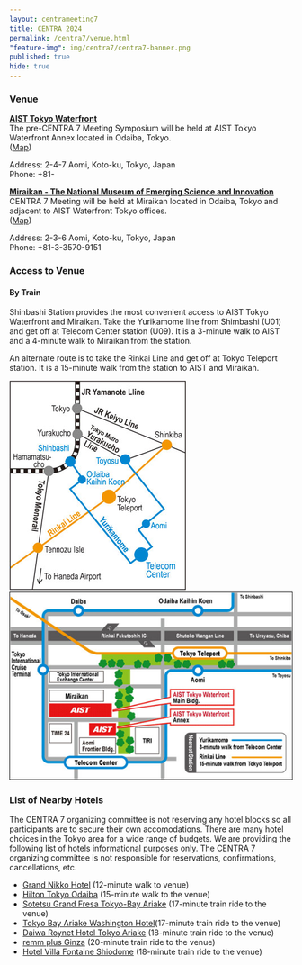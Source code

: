 ```yaml
---
layout: centrameeting7
title: CENTRA 2024
permalink: /centra7/venue.html
"feature-img": img/centra7/centra7-banner.png
published: true
hide: true
---
```


### Venue
[**AIST Tokyo Waterfront**](https://www.aist.go.jp/waterfront/index_en.html)  
The pre-CENTRA 7 Meeting Symposium will be held at AIST Tokyo Waterfront Annex located in Odaiba, Tokyo.  
([Map](https://www.google.com/maps/place/AIST+Tokyo+Waterfront+Annex/@35.6183733,139.7773874,19z/data=!3m1!4b1!4m6!3m5!1s0x60188930dbbb8da5:0x3de698ec244385c8!8m2!3d35.6183733!4d139.7780325!16s%2Fg%2F11fd4q5d4q?authuser=0&entry=ttu))

Address: 2-4-7 Aomi, Koto-ku, Tokyo, Japan  
Phone: +81-

[**Miraikan - The National Museum of Emerging Science and Innovation**](https://www.miraikan.jst.go.jp/en/)  
CENTRA 7 Meeting will be held at Miraikan located in Odaiba, Tokyo and adjacent to AIST Waterfront Tokyo offices.  
([Map](https://www.google.com/maps/place/The+National+Museum+of+Emerging+Science+and+Innovation/@35.6187864,139.7746668,17z/data=!3m1!5s0x601889fe8b178f81:0xf235a0f8ea536912!4m6!3m5!1s0x601889fef478fdcf:0xf6b165739f8c89a0!8m2!3d35.6193359!4d139.7763995!16s%2Fm%2F02plzvg?authuser=0&entry=ttu))

Address: 2-3-6 Aomi, Koto-ku, Tokyo, Japan  
Phone: +81-3-3570-9151

### Access to Venue  
 
#### By Train
Shinbashi Station provides the most convenient access to AIST Tokyo Waterfront and Miraikan. Take the Yurikamome line from Shimbashi (U01) and get off at Telecom Center station (U09). It is a 3-minute walk to AIST and a 4-minute walk to Miraikan from the station.

An alternate route is to take the Rinkai Line and get off at Tokyo Teleport station. It is a 15-minute walk from the station to AIST and Miraikan.  
  
<img src="/img/centra7/waterfront_train_map.jpg" alt="CENTRA7 train access" style="margin-right: auto;margin-left: auto;" class="img-responsive">  
<img src="/img/centra7/waterfront_area_map.jpg" alt="CENTRA7 area access" style="margin-right: auto;margin-left: auto;" class="img-responsive">  


### List of Nearby Hotels  
The CENTRA 7 organizing committee is not reserving any hotel blocks so all participants are to secure their own accomodations. There are many hotel choices in the Tokyo area for a wide range of budgets. We are providing the following list of hotels informational purposes only. The CENTRA 7 organizing committee is not responsible for reservations, confirmations, cancellations, etc.  

* [Grand Nikko Hotel](https://www.tokyo.grandnikko.com/) (12-minute walk to venue)
* [Hilton Tokyo Odaiba](http://www.hilton.com) (15-minute walk to the venue)  
* [Sotetsu Grand Fresa Tokyo-Bay Ariake](https://sotetsu-hotels.com/en/grand-fresa/ariake/) (17-minute train ride to the venue)  
* [Tokyo Bay Ariake Washington Hotel](https://tokyobay.washington-hotels.jp/)(17-minute train ride to the venue)  
* [Daiwa Roynet Hotel Tokyo Ariake](https://www.daiwaroynet.jp/en/ariake/) (18-minute train ride to the venue)
* [remm plus Ginza](https://www.hankyu-hotel.com/en/hotel/remm/ginza) (20-minute train ride to the venue)  
* [Hotel Villa Fontaine Shiodome](https://www.hvf.jp/eng/shiodome/) (18-minute train ride to the venue)  


<!---
## Venue & Lodging

**Accommodations**

Indiana University has secured a phenomenal room rate at one of the most elite hotels in Indianapolis. Rooms are $199 per night + tax and are only available at that rate by reserving through the [JW Marriott link here](https://book.passkey.com/event/50581226/owner/1463968/home).

- The JW Marriott is a short walk to all CENTRA 6 venues as well as downtown Indianapolis entertainment and nightlife.
- If you need a night outside of the room block, contact us so we can have the hotel add it for you. The JW Mariott will extend the meeting rate to three days before or three days after CENTRA 6.
- Free wifi is included.
- Self-park: $52/night or Valet: $57/night (subject to change).
- Register before AUGUST 23, 2023 to receive the special CENTRA 6 room rate.
- To cancel or make changes to your hotel reservation return to the same. JW Marriott link above.

- If you live locally and are driving daily to the meetings, contact us regarding a parking pass to park near the meeting venue.

**About Indianapolis, Indiana, the host city, state and Indiana University**
  
IUPUI was established in 1969 and is Indiana's premier urban research university offering more than 550 undergraduate, graduate, and professional programs from Indiana University and Purdue University. Among the many campuses of Indiana University, it is second in size only to the flagship campus of Indiana University - Bloomington. Located in downtown Indianapolis, IUPUI will be the site of CENTRA 6 meetings and activities. Indianapolis is the capital city and the economic and government center of Indiana. And IUPUI is located in the center of it all.

During your stay, an exciting transition will be taking place as IUPUI transforms into two separate institutions, Indiana University Indianapolis and Purdue University in Indianapolis. [Read more about this historic agreement here](https://news.iu.edu/live/news/31735-indiana-university-indianapolis-a-new-era-of-impact-is). So as you make your way around Indianapolis, signs for IUPUI and IU Indianapolis refer to the same campus (where we will have the majority of our activities).

In Indianapolis you can dine at dusk on a patio where tonight’s entrée is made from local, farm-fresh ingredients. And make sure you stop by the International Marketplace where over 70 languages are spoken and you’ll find tasty fare from around the world. Find global premieres of a never-before-seen art exhibit at the Indianapolis Museum of Art. Attend an outdoor concert at the Farm Bureau Insurance Lawn at White River State Park. Or spend some time on Mass Ave, which features five performing arts theaters.

Whether you’re traveling by foot, bicycle, bus, or car, you’ll always have access to one of Indianapolis’s six designated [Cultural Districts](http://www.downtownindy.org/explore-downtown/cultural-districts/) — where you’ll encounter thriving pockets of international and local talent, music, and art.

[Find relevant information about the city of Indianapolis](http://visitindy.com/).<br />
[Learn more about IUPUI](https://www.iupui.edu/about/index.html).

The **Pervasive Technology Institute (PTI) at Indiana University** is the host organization for CENTRA 6 and the accompanying workshop. PTI is a locus for activity and collaboration beyond IU — serving as a point of contact for partners external to IU and a nucleus of new ideas within IU. The “Pervasive” in the name IU Pervasive Technology Institute reflects the foundational importance of computer science, informatics, cyberinfrastructure, and information technology research to most of what is done in academia and industry today.

PTI operates outreach and training activities which reaches thousands of people throughout IU and more than 100,000 people worldwide per year. PTI supports innovation within industries operating within IT. And PTI supports job growth in Indiana, bringing millions of dollars of federal grant funding to the state.

PTI serves as a way for faculty, researchers, librarians, IT professionals, students, humanists, and artists to collaborate to advance IU’s research, creative, and educational activities. PTI spans the spectrum of research, development, delivery, and support of new technologies in ways that cross collaborating units.

The Pervasive Technology Institute at IU is led by executive director, Beth Plale, and chief operating officer, Winona Snapp-Childs.

[Learn more about PTI](https://pti.iu.edu/index.html).

**Facilities and Evening Excursions**

[Meeting spaces at IU Indianapolis (IUPUI)](https://eventservices.iupui.edu/facilities-locations.html) (open the MEETINGS + to view information about University Tower - Presidents Room and University Library)

The **Indiana State Museum** and Historic Sites is a statewide museum network with 12 locations across Indiana. You'll find an incredible collection of artifacts (everything from mastodon bones to T.C. Steele paintings) and our state’s most culturally significant sites to tell larger stories around bigger themes. Whether you’re interested in art, architecture, history or science, we’ve got you covered. Come out and enjoy wide open spaces, explore three floors of fun at our downtown Indianapolis museum, and discover engaging online activities. Welcome to the Indiana State Museum and Historic Sites.

[Indiana State Museum](https://www.indianamuseum.org/visit/)
--->
